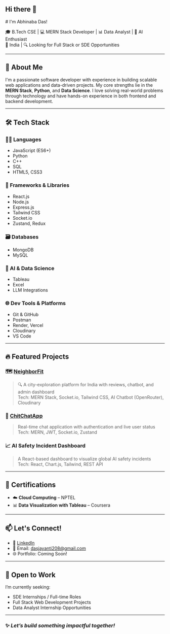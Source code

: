 ## Hi there 👋

<!--
**Abhinaba35/Abhinaba35** is a ✨ _special_ ✨ repository because its `README.md` (this file) appears on your GitHub profile.

Here are some ideas to get you started:

- 🔭 I’m currently working on ...
- 🌱 I’m currently learning ...
- 👯 I’m looking to collaborate on ...
- 🤔 I’m looking for help with ...
- 💬 Ask me about ...
- 📫 How to reach me: ...
- 😄 Pronouns: ...
- ⚡ Fun fact: ...
--># I'm Abhinaba Das!

🎓 B.Tech CSE | 💻 MERN Stack Developer | 📊 Data Analyst | 🤖 AI Enthusiast  
📍 India | 🔍 Looking for Full Stack or SDE Opportunities

---

## 🚀 About Me

I'm a passionate software developer with experience in building scalable web applications and data-driven projects. My core strengths lie in the **MERN Stack**, **Python**, and **Data Science**. I love solving real-world problems through technology and have hands-on experience in both frontend and backend development.

---

## 🛠️ Tech Stack

### 👨‍💻 Languages
- JavaScript (ES6+)
- Python
- C++
- SQL
- HTML5, CSS3

### 🧱 Frameworks & Libraries
- React.js
- Node.js
- Express.js
- Tailwind CSS
- Socket.io
- Zustand, Redux

### 🗃️ Databases
- MongoDB
- MySQL

### 🧠 AI & Data Science
- Tableau
- Excel
- LLM Integrations

### 🌐 Dev Tools & Platforms
- Git & GitHub
- Postman
- Render, Vercel
- Cloudinary
- VS Code

---

## 🔥 Featured Projects

### 🗺️ [NeighborFit](https://neighbor-fit-three.vercel.app/)
> 🔍 A city-exploration platform for India with reviews, chatbot, and admin dashboard  
Tech: MERN Stack, Socket.io, Tailwind CSS, AI Chatbot (OpenRouter), Cloudinary

### 💬 [ChitChatApp](https://github.com/Abhinaba35/ChitChatApp)
> Real-time chat application with authentication and live user status  
Tech: MERN, JWT, Socket.io, Zustand

### 📈 AI Safety Incident Dashboard
> A React-based dashboard to visualize global AI safety incidents  
Tech: React, Chart.js, Tailwind, REST API

---

## 📜 Certifications

- ☁️ **Cloud Computing** – NPTEL
- 📊 **Data Visualization with Tableau** – Coursera

---

## 📫 Let's Connect!

- 🔗 [LinkedIn](https://www.linkedin.com/in/abhinaba-das-cse/)
- 📧 Email: dasjayanti208@gmail.com
- 🌐 Portfolio: Coming Soon!

---

## 💼 Open to Work

I’m currently seeking:
- SDE Internships / Full-time Roles
- Full Stack Web Development Projects
- Data Analyst Internship Opportunities

---

### ✨ *Let’s build something impactful together!*
